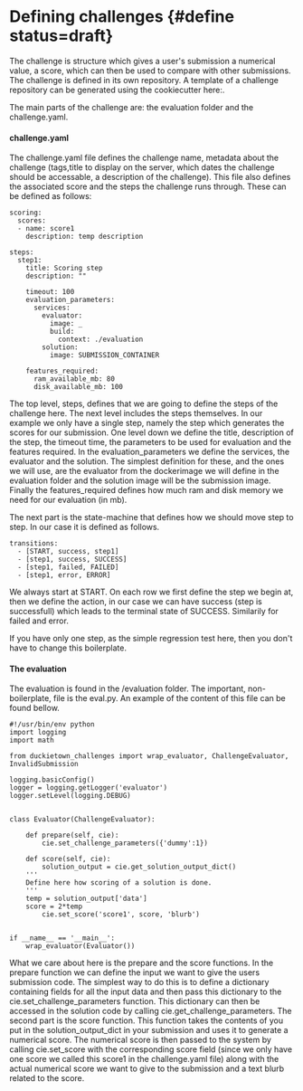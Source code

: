 # Defining challenges {#define status=draft}

The challenge is structure which gives a user's submission a numerical value, a score, which can then be used to compare with other submissions. The challenge is defined in its own repository. A template of a challenge repository can be generated using the cookiecutter here:.


The main parts of the challenge are: the evaluation folder and the challenge.yaml.

#### challenge.yaml

The challenge.yaml file defines the challenge name, metadata about the challenge \(tags,title to display on the server, which dates the challenge should be accessable, a description of the challenge\). This file also defines the associated score and the steps the challenge runs through. These can be defined as follows:

```
scoring:
  scores:
  - name: score1
    description: temp description

steps:
  step1:
    title: Scoring step
    description: ""

    timeout: 100
    evaluation_parameters:
      services:
        evaluator:
          image: _
          build:
            context: ./evaluation
        solution:
          image: SUBMISSION_CONTAINER

    features_required:
      ram_available_mb: 80
      disk_available_mb: 100
```

The top level, steps, defines that we are going to define the steps of the challenge here. The next level includes the steps themselves. In our example we only have a single step, namely the step which generates the scores for our submission. One level down we define the title, description of the step, the timeout time, the parameters to be used for evaluation and the features required. In the evaluation\_parameters we define the services, the evaluator and the solution. The simplest definition for these, and the ones we will use, are the evaluator from the dockerimage we will define in the evaluation folder and the solution image will be the submission image. Finally the features\_required defines how much ram and disk memory we need for our evaluation \(in mb\).	

The next part is the state-machine that defines how we should move step to step. In our case it is defined as follows.

```
transitions:
  - [START, success, step1]
  - [step1, success, SUCCESS]
  - [step1, failed, FAILED]
  - [step1, error, ERROR]
```

We always start at START. On each row we first define the step we begin at, then we define the action, in our case we can have success \(step is successfull\) which leads to the terminal state of SUCCESS. Similarily for failed and error. 

If you have only one step, as the simple regression test here, then you don't have to change this boilerplate.

#### The evaluation

The evaluation is found in the /evaluation folder. The important, non-boilerplate, file is the eval.py. An example of the content of this file can be found bellow.

```
#!/usr/bin/env python
import logging
import math

from duckietown_challenges import wrap_evaluator, ChallengeEvaluator, InvalidSubmission

logging.basicConfig()
logger = logging.getLogger('evaluator')
logger.setLevel(logging.DEBUG)


class Evaluator(ChallengeEvaluator):

    def prepare(self, cie):
        cie.set_challenge_parameters({'dummy':1})

    def score(self, cie):
        solution_output = cie.get_solution_output_dict()
	'''
	Define here how scoring of a solution is done.
	'''
	temp = solution_output['data']
	score = 2*temp
        cie.set_score('score1', score, 'blurb')


if __name__ == '__main__':
    wrap_evaluator(Evaluator())
```

What we care about here is the prepare and the score functions. In the prepare function we can define the input we want to give the users submission code. The simplest way to do this is to define a dictionary containing fields for all the input data and then pass this dictionary to the cie.set\_challenge\_parameters function. This dictionary can then be accessed in the solution code by calling cie.get\_challenge\_parameters. The second part is the score function. This function takes the contents of you put in the solution\_output\_dict in your submission and uses it to generate a numerical score. The numerical score is then passed to the system by calling cie.set\_score with the corresponding score field (since we only have one score we called this score1 in the challenge.yaml file) along with the actual numerical score we want to give to the submission and a text blurb related to the score.


